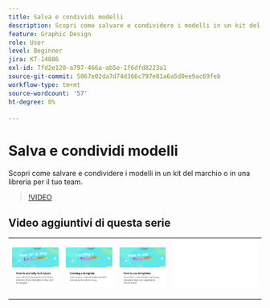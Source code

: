 ```yaml
---
title: Salva e condividi modelli
description: Scopri come salvare e condividere i modelli in un kit del marchio o in una libreria per il tuo team
feature: Graphic Design
role: User
level: Beginner
jira: KT-14886
exl-id: 7fd2e120-a797-466a-ab5e-1f6dfd8223a1
source-git-commit: 5067e02da7d74d366c797e81a6a5d0ee9ac69feb
workflow-type: tm+mt
source-wordcount: '57'
ht-degree: 0%

---
```


# Salva e condividi modelli

Scopri come salvare e condividere i modelli in un kit del marchio o in una libreria per il tuo team.

>[!VIDEO](https://video.tv.adobe.com/v/3427098?quality=12&learn=on&hidetitle=true)

## Video aggiuntivi di questa serie

<table style="table-layout:fixed">
<tr>
    <td>
            <a href="lock-layers.md">
                <img alt="Come e perché bloccare i livelli" src="assets/lock-layers.png" />
            </a>
    </td>
    <td>
         <a href="create-templates.md">
            <img alt="Creazione di un modello" src="assets/create-template.png" />
         </a>
    </td>
    <td>
            <a href="use-templates.md">
                <img alt="Come utilizzare i modelli" src="assets/use-templates.png" />
            </a>
    </td>
    <td>
      <img alt="Spaziatore" src="../assets/Whitespacer.png" />
      <div>
      <br>
    </td>
</tr>
</table>
